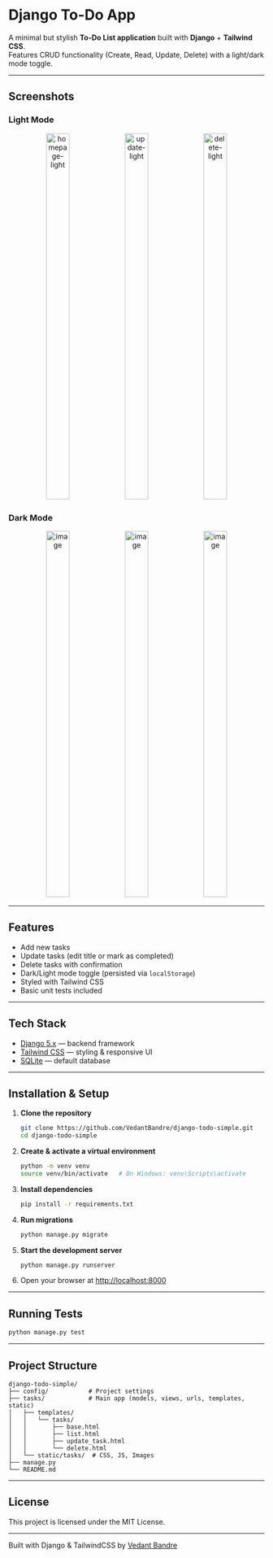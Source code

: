 # Django To-Do App

A minimal but stylish **To-Do List application** built with **Django** + **Tailwind CSS**.  
Features CRUD functionality (Create, Read, Update, Delete) with a light/dark mode toggle.

---

## Screenshots

### Light Mode
<div align="center">
  <img width="30%" height="720" alt="homepage-light" src="https://github.com/user-attachments/assets/8a278ad0-35ab-4f82-b07b-d4f893aec86a" />
  <img width="30%" height="720" alt="update-light" src="https://github.com/user-attachments/assets/44f35b05-c6f1-4543-a51b-76d6daabbb77" />
  <img width="30%" height="720" alt="delete-light" src="https://github.com/user-attachments/assets/ea31d4a0-46ec-437f-9cc1-c19cd33f82bc" />
</div>

### Dark Mode
<div align="center">
  <img width="30%" height="720" alt="image" src="https://github.com/user-attachments/assets/38eb4eb6-8228-45d5-91f0-4835aa3f877c" />
  <img width="30%" height="720" alt="image" src="https://github.com/user-attachments/assets/dc7ac3f2-126e-4650-8945-f4732bb47045" />
  <img width="30%" height="720" alt="image" src="https://github.com/user-attachments/assets/0a9e30c0-2903-42d3-b850-6e3358156e90" />
</div>

---

## Features

-  Add new tasks  
-  Update tasks (edit title or mark as completed)  
-  Delete tasks with confirmation  
-  Dark/Light mode toggle (persisted via `localStorage`)  
-  Styled with Tailwind CSS  
-  Basic unit tests included  

---

##  Tech Stack

- [Django 5.x](https://www.djangoproject.com/) — backend framework  
- [Tailwind CSS](https://tailwindcss.com/) — styling & responsive UI  
- [SQLite](https://www.sqlite.org/) — default database  

---

##  Installation & Setup

1. **Clone the repository**
   ```bash
   git clone https://github.com/VedantBandre/django-todo-simple.git
   cd django-todo-simple


2. **Create & activate a virtual environment**

   ```bash
   python -m venv venv
   source venv/bin/activate   # On Windows: venv\Scripts\activate
   ```

3. **Install dependencies**

   ```bash
   pip install -r requirements.txt
   ```

4. **Run migrations**

   ```bash
   python manage.py migrate
   ```

5. **Start the development server**

   ```bash
   python manage.py runserver
   ```

6. Open your browser at  [http://localhost:8000](http://localhost:8000)

---

##  Running Tests

```bash
python manage.py test
```

---

##  Project Structure

```
django-todo-simple/
├── config/           # Project settings
├── tasks/            # Main app (models, views, urls, templates, static)
│   ├── templates/
│   │   └── tasks/
│   │       ├── base.html
│   │       ├── list.html
│   │       ├── update_task.html
│   │       └── delete.html
│   └── static/tasks/  # CSS, JS, Images
├── manage.py
└── README.md
```

---


##  License

This project is licensed under the MIT License.

---

 Built with Django & TailwindCSS by [Vedant Bandre](https://github.com/VedantBandre)
